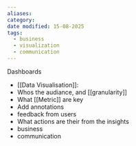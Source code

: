 ```yaml
---
aliases: 
category: 
date modified: 15-08-2025
tags:
  - business
  - visualization
  - communication
---
```

Dashboards
- [[Data Visualisation]]: 
- Whos the audiance, and [[granularity]]
- What [[Metric]] are key
- Add annotations
- feedback from users
- What actions are their from the insights
- business
- communication